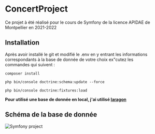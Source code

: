 # ConcertProject
Ce projet à été réalisé pour le cours de Symfony de la licence APIDAE de Montpellier en 2021-2022

## Installation
Après avoir installé le git et modifié le .env en y entrant les informations correspondants à la base de donnée de votre choix ex"cutez les commandes qui suivent :

``` 
composer install 
```
```
php bin/console doctrine:schema:update --force
```
```
php bin/console doctrine:fixtures:load
```

**Pour utilisé une base de donnée en local, j'ai utilisé  [laragon](https://laragon.org/)**

## Schéma de la base de donnée

![Symfony project](https://user-images.githubusercontent.com/48689074/152688831-874ac092-2f7c-4aa6-820e-fbdf89f1a70b.png)
